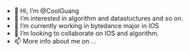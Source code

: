 - 👋 Hi, I’m @CoolGuang
- 👀 I’m interested in algorithm and datastuctures and so on.
- 🌱 I’m currently working in bytedance major in IOS
- 💞️ I’m looking to collaborate on IOS and algorithm.
- 📫 More info about me on ...

<!---
CoolGuang/CoolGuang is a ✨ special ✨ repository because its `README.md` (this file) appears on your GitHub profile.
You can click the Preview link to take a look at your changes.
--->
